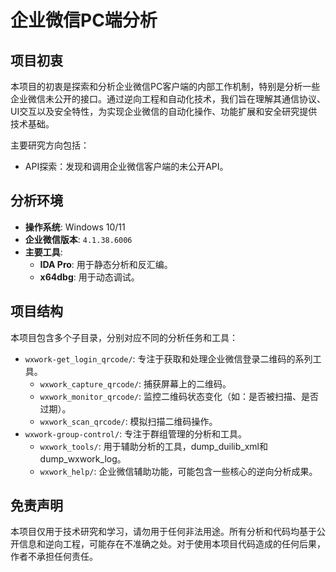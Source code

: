 # 企业微信PC端分析

## 项目初衷

本项目的初衷是探索和分析企业微信PC客户端的内部工作机制，特别是分析一些企业微信未公开的接口。通过逆向工程和自动化技术，我们旨在理解其通信协议、UI交互以及安全特性，为实现企业微信的自动化操作、功能扩展和安全研究提供技术基础。

主要研究方向包括：
*   API探索：发现和调用企业微信客户端的未公开API。

## 分析环境

*   **操作系统**: Windows 10/11
*   **企业微信版本**: `4.1.38.6006`
*   **主要工具**:
    *   **IDA Pro**: 用于静态分析和反汇编。
    *   **x64dbg**: 用于动态调试。

## 项目结构

本项目包含多个子目录，分别对应不同的分析任务和工具：

*   `wxwork-get_login_qrcode/`: 专注于获取和处理企业微信登录二维码的系列工具。
    *   `wxwork_capture_qrcode/`: 捕获屏幕上的二维码。
    *   `wxwork_monitor_qrcode/`: 监控二维码状态变化（如：是否被扫描、是否过期）。
    *   `wxwork_scan_qrcode/`: 模拟扫描二维码操作。
*   `wxwork-group-control/`: 专注于群组管理的分析和工具。
    *   `wxwork_tools/`: 用于辅助分析的工具，dump_duilib_xml和dump_wxwork_log。
    *   `wxwork_help/`: 企业微信辅助功能，可能包含一些核心的逆向分析成果。


## 免责声明

本项目仅用于技术研究和学习，请勿用于任何非法用途。所有分析和代码均基于公开信息和逆向工程，可能存在不准确之处。对于使用本项目代码造成的任何后果，作者不承担任何责任。